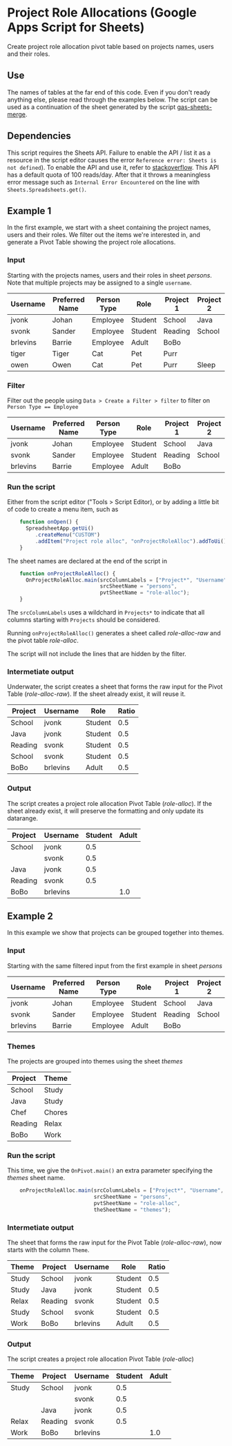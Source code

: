 # Project Role Allocations (Google Apps Script for Sheets)

Create project role allocation pivot table based on projects names, users and their roles.

## Use

The names of tables at the far end of this code.
Even if you don't ready anything else, please read through the examples below.
The script can be used as a continuation of the sheet generated by the
script [gas-sheets-merge](https://github.com/cvonk/gas-sheets-merge).

## Dependencies

This script requires the Sheets API. Failure to enable the API / list it as a resource in the script editor causes the error `Reference error: Sheets is not defined`).  To enable the API and use it, refer to [stackoverflow](https://stackoverflow.com/questions/45625971/referenceerror-sheets-is-not-defined).
This API has a default quota of 100 reads/day. After that it throws a meaningless error message such as `Internal Error Encountered` on the line with `Sheets.Spreadsheets.get()`.

## Example 1

In the first example, we start with a sheet containing the project names, users and their roles.  We filter out the items we're interested in, and generate a Pivot Table showing the project role allocations.

### Input

Starting with the projects names, users and their roles in sheet *persons*.  Note that multiple projects may be assigned to a single `username`.

| Username | Preferred Name | Person Type | Role    | Project 1 | Project 2 |
| -------- | -------------- | ----------- | ------- | --------- | --------- |
| jvonk    | Johan          | Employee    | Student | School    | Java      |
| svonk    | Sander         | Employee    | Student | Reading   | School    |
| brlevins | Barrie         | Employee    | Adult   | BoBo      |           |
| tiger    | Tiger          | Cat         | Pet     | Purr      |           |
| owen     | Owen           | Cat         | Pet     | Purr      | Sleep     |

### Filter

  Filter out the people using `Data > Create a Filter > filter` to filter on `Person Type == Employee`

| Username | Preferred Name | Person Type | Role    | Project 1 | Project 2 |
| -------- | -------------- | ----------- | ------- | --------- | --------- |
| jvonk    | Johan          | Employee    | Student | School    | Java      |
| svonk    | Sander         | Employee    | Student | Reading   | School    |
| brlevins | Barrie         | Employee    | Adult   | BoBo      |           |
  
### Run the script

  Either from the script editor ("Tools > Script Editor), or by adding a
  little bit of code to create a menu item, such as 

```javascript
    function onOpen() {
      SpreadsheetApp.getUi()
         .createMenu("CUSTOM")
         .addItem("Project role alloc", "onProjectRoleAlloc").addToUi();
    }
```

  The sheet names are declared at the end of the script in

```javascript
    function onProjectRoleAlloc() {
      OnProjectRoleAlloc.main(srcColumnLabels = ["Project*", "Username", "Role" ],
                              srcSheetName = "persons",
                              pvtSheetName = "role-alloc");
    }
```

  The `srcColumnLabels` uses a wildchard in `Projects*` to indicate that all
  columns starting with `Projects` should be considered.

  Running `onProjectRoleAlloc()` generates a sheet called *role-alloc-raw* and
  the pivot table *role-alloc*.

  The script will not include the lines that are hidden by the filter.
  
### Intermetiate output

  Underwater, the script creates a sheet that forms the raw input for the Pivot
  Table (*role-alloc-raw*).  If the sheet already exist, it will reuse it.

  | Project  | Username | Role    | Ratio |
  | -------- | -------- | ------- | ----- |
  | School   | jvonk    | Student | 0.5   | 
  | Java     | jvonk    | Student | 0.5   | 
  | Reading  | svonk    | Student | 0.5   |
  | School   | svonk    | Student | 0.5   | 
  | BoBo     | brlevins | Adult   | 0.5   |

### Output

  The script creates a project role allocation Pivot Table (*role-alloc*). If the 
  sheet already exist, it will preserve the formatting and only update its datarange.

  | Project | Username | Student | Adult |
  | ------- | -------- | ------- | ----- |
  | School  | jvonk    | 0.5     |       |
  |         | svonk    | 0.5     |       |
  | Java    | jvonk    | 0.5     |       |
  | Reading | svonk    | 0.5     |       |
  | BoBo    | brlevins |         | 1.0   |
  
## Example 2

In this example we show that projects can be grouped together into themes.

### Input

  Starting with the same filtered input from the first example in sheet *persons*
 
| Username | Preferred Name | Person Type | Role    | Project 1 | Project 2 |
| -------- | -------------- | ----------- | ------- | --------- | --------- |
| jvonk    | Johan          | Employee    | Student | School    | Java      |
| svonk    | Sander         | Employee    | Student | Reading   | School    |
| brlevins | Barrie         | Employee    | Adult   | BoBo      |           |

### Themes

  The projects are grouped into themes using the sheet *themes*
  
  | Project  | Theme  |
  | -------- | ------ |
  | School   | Study  |
  | Java     | Study  |
  | Chef     | Chores |
  | Reading  | Relax  |
  | BoBo     | Work   |

### Run the script

  This time, we give the `OnPivot.main()` an extra parameter specifying the *themes* sheet name.

```javascript
    onProjectRoleAlloc.main(srcColumnLabels = ["Project*", "Username", "Role" ],
                            srcSheetName = "persons",
                            pvtSheetName = "role-alloc",
                            theSheetName = "themes");
```

### Intermetiate output

  The sheet that forms the raw input for the Pivot Table (*role-alloc-raw*), now starts with
  the column `Theme`.

  | Theme    | Project  | Username | Role    | Ratio |
  | -------- | -------- | -------- | ------- | ----- |
  | Study    | School   | jvonk    | Student | 0.5   | 
  | Study    | Java     | jvonk    | Student | 0.5   | 
  | Relax    | Reading  | svonk    | Student | 0.5   |
  | Study    | School   | svonk    | Student | 0.5   | 
  | Work     | BoBo     | brlevins | Adult   | 0.5   |


### Output

  The script creates a project role allocation Pivot Table (*role-alloc*)

  | Theme   | Project | Username | Student | Adult |
  | ------- | ------- | -------- | ------- | ----- |
  | Study   | School  | jvonk    | 0.5     |       |
  |         |         | svonk    | 0.5     |       |
  |         | Java    | jvonk    | 0.5     |       |
  | Relax   | Reading | svonk    | 0.5     |       |
  | Work    | BoBo    | brlevins |         | 1.0   |

